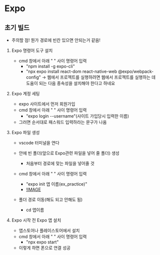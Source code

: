 # Expo

## 초기 빌드
- 주의할 점! 뭔가 경로에 빈칸 있으면 안되는거 같음!

1. Expo 명령어 도구 설치 
    - cmd 창에서 아래 " " 사이 명령어 입력
        - "npm install -g expo-cli"
        - "npx expo install react-dom react-native-web @expo/webpack-config"
            -> 웹에서 프로젝트를 실행하려면 웹에서 프로젝트를 실행하는 데 도움이 되는 다음 종속성을 설치해야 한다고 하네요

2. Expo 계정 세팅
    - expo 사이트에서 먼저 회원가입
    - cmd 창에서 아래 " " 사이 명령어 입력
        - "expo login --username"(사이트 가입당시 입력한 이름)
    - 그러면 순서대로 패스워드 입력하라는 문구가 나옴

3. Expo 파일 생성
    - vscode 터미널을 연다
    - 안에 빈 폴더(앞으로 Expo관련 파일을 넣어 줄 폴더) 생성
        - 처음부터 경로에 맞는 파일을 넣어줄 것
    - cmd 창에서 아래 " " 사이 명령어 입력
         - "expo init 앱 이름(ex_practice)"
         - [!IMAGE](./Picture/expo%20init.png)

    - 폴더 경로 이동(해도 되고 안해도 됨)
        - cd 앱이름

4. Expo 시작 전 Expo 앱 설치
    - 앱스토어나 플레이스토어에서 설치
    - cmd 창에서 아래 " " 사이 명령어 입력
        - "npx expo start"
    - 이렇게 하면 폰으로 연결 성공

